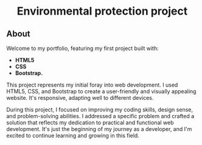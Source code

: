 
 <div align="center">
   
# Environmental protection project  

</div>

## About  

Welcome to my portfolio, featuring my first project built with:  
- **HTML5**
- **CSS**
- **Bootstrap.**

This project represents my initial foray into web development. I used HTML5, CSS, and Bootstrap to create a user-friendly and visually appealing website. It's responsive, adapting well to different devices.

During this project, I focused on improving my coding skills, design sense, and problem-solving abilities. I addressed a specific problem and crafted a solution that reflects my dedication to practical and functional web development. It's just the beginning of my journey as a developer, and I'm excited to continue learning and growing in this field.
